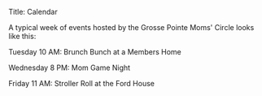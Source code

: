 Title: Calendar

A typical week of events hosted by the Grosse Pointe Moms' Circle looks like this:

Tuesday 10 AM: Brunch Bunch at a Members Home

Wednesday 8 PM: Mom Game Night

Friday 11 AM: Stroller Roll at the Ford House
